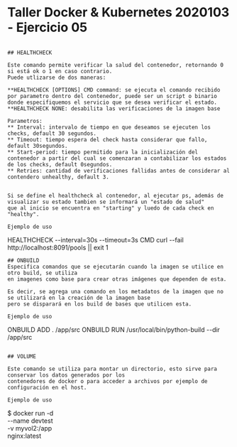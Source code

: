 # Taller Docker & Kubernetes 2020103 - Ejercicio 05



```

## HEALTHCHECK

Este comando permite verificar la salud del contenedor, retornando 0 si está ok o 1 en caso contrario. 
Puede utlizarse de dos maneras: 

**HEALTHCHECK [OPTIONS] CMD command: se ejecuta el comando recibido por parametro dentro del contenedor, puede ser un script o binario donde especifiquemos el servicio que se desea verificar el estado. 
**HEALTHCHECK NONE: desabilita las verificaciones de la imagen base

Parametros: 
** Interval: intervalo de tiempo en que deseamos se ejecuten los checks, default 30 segundos.
** Timeout: tiempo espera del check hasta considerar que fallo, default 30segundos.
** Start-period: tiempo permitido para la inicialización del contenedor a partir del cual se comenzaran a contabilizar los estados de los checks, default 0segundos.
** Retries: cantidad de verificaciones fallidas antes de considerar al contendero unhealthy, default 3.


Si se define el healthcheck al contenedor, al ejecutar ps, además de visualizar su estado tambien se informará un "estado de salud" 
que al inicio se encuentra en "starting" y luedo de cada check en "healthy".

Ejemplo de uso 

```
HEALTHCHECK --interval=30s --timeout=3s CMD curl --fail http://localhost:8091/pools || exit 1

```
## ONBUILD
Especifica comandos que se ejecutarán cuando la imagen se utilice en otro build, se utiliza 
en imagenes como base para crear otras imágenes que dependen de esta.

Es decir, se agrega una comando en los metadatos de la imagen que no se utilizará en la creación de la imagen base 
pero se disparará en los build de bases que utilicen esta. 

Ejemplo de uso
```
ONBUILD ADD . /app/src
ONBUILD RUN /usr/local/bin/python-build --dir /app/src

```

## VOLUME

Este comando se utiliza para montar un directorio, esto sirve para conservar los datos generados por los 
contenedores de docker o para acceder a archivos por ejemplo de configuración en el host.

Ejemplo de uso
```
$ docker run -d \
  --name devtest \
  -v myvol2:/app \
  nginx:latest

```
